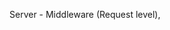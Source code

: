 <!-- CSS - Position -->
<!-- CSS - Selectors, -->
<!-- React - Functional Component,  -->
<!-- React - Routing (match object), -->

<!-- Server - (queries) -->
<!-- R -->
<!-- E -->
<!-- S -->
<!-- T  -->

<!-- Server - Express(Static files),  -->
<!-- Server - Middleware (Top level),  -->
Server - Middleware (Request level),


<!-- DB - Statements (alter table), 
DB - Statements (join),  -->
<!-- DB - Patterns (one-many), 
DB - Patterns (one-one), 
DB - Patterns (many-many),  -->
<!-- DB - Statements (sub-queries), -->